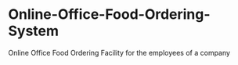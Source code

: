 # Online-Office-Food-Ordering-System
Online Office Food Ordering Facility for the employees of a company
